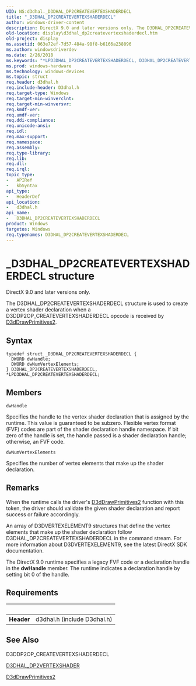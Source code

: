 ```yaml
---
UID: NS:d3dhal._D3DHAL_DP2CREATEVERTEXSHADERDECL
title: "_D3DHAL_DP2CREATEVERTEXSHADERDECL"
author: windows-driver-content
description: DirectX 9.0 and later versions only. The D3DHAL_DP2CREATEVERTEXSHADERDECL structure is used to create a vertex shader declaration when a D3DDP2OP_CREATEVERTEXSHADERDECL opcode is received by D3dDrawPrimitives2.
old-location: display\d3dhal_dp2createvertexshaderdecl.htm
old-project: display
ms.assetid: 063e72ef-7d57-484a-98f8-b6166a238096
ms.author: windowsdriverdev
ms.date: 2/26/2018
ms.keywords: "*LPD3DHAL_DP2CREATEVERTEXSHADERDECL, D3DHAL_DP2CREATEVERTEXSHADERDECL, D3DHAL_DP2CREATEVERTEXSHADERDECL structure [Display Devices], LPD3DHAL_DP2CREATEVERTEXSHADERDECL, LPD3DHAL_DP2CREATEVERTEXSHADERDECL structure pointer [Display Devices], _D3DHAL_DP2CREATEVERTEXSHADERDECL, d3dhal/D3DHAL_DP2CREATEVERTEXSHADERDECL, d3dhal/LPD3DHAL_DP2CREATEVERTEXSHADERDECL, d3dstrct_ae2ef7ce-67b3-4c91-b4d8-e3ff8b82734b.xml, display.d3dhal_dp2createvertexshaderdecl"
ms.prod: windows-hardware
ms.technology: windows-devices
ms.topic: struct
req.header: d3dhal.h
req.include-header: D3dhal.h
req.target-type: Windows
req.target-min-winverclnt: 
req.target-min-winversvr: 
req.kmdf-ver: 
req.umdf-ver: 
req.ddi-compliance: 
req.unicode-ansi: 
req.idl: 
req.max-support: 
req.namespace: 
req.assembly: 
req.type-library: 
req.lib: 
req.dll: 
req.irql: 
topic_type:
-	APIRef
-	kbSyntax
api_type:
-	HeaderDef
api_location:
-	d3dhal.h
api_name:
-	D3DHAL_DP2CREATEVERTEXSHADERDECL
product: Windows
targetos: Windows
req.typenames: D3DHAL_DP2CREATEVERTEXSHADERDECL
---
```


# _D3DHAL_DP2CREATEVERTEXSHADERDECL structure
DirectX 9.0 and later versions only.
   

The D3DHAL_DP2CREATEVERTEXSHADERDECL structure is used to create a vertex shader declaration when a D3DDP2OP_CREATEVERTEXSHADERDECL opcode is received by <a href="..\d3dhal\nc-d3dhal-lpd3dhal_drawprimitives2cb.md">D3dDrawPrimitives2</a>.

## Syntax
````
typedef struct _D3DHAL_DP2CREATEVERTEXSHADERDECL {
  DWORD dwHandle;
  DWORD dwNumVertexElements;
} D3DHAL_DP2CREATEVERTEXSHADERDECL, *LPD3DHAL_DP2CREATEVERTEXSHADERDECL;
````

## Members


`dwHandle`

Specifies the handle to the vertex shader declaration that is assigned by the runtime. This value is guaranteed to be subzero. Flexible vertex format (FVF) codes are part of the shader declaration handle namespace. If bit zero of the handle is set, the handle passed is a shader declaration handle; otherwise, an FVF code.

`dwNumVertexElements`

Specifies the number of vertex elements that make up the shader declaration.

## Remarks
When the runtime calls the driver's <a href="..\d3dhal\nc-d3dhal-lpd3dhal_drawprimitives2cb.md">D3dDrawPrimitives2</a> function with this token, the driver should validate the given shader declaration and report success or failure accordingly. 

An array of D3DVERTEXELEMENT9 structures that define the vertex elements that make up the shader declaration follow D3DHAL_DP2CREATEVERTEXSHADERDECL in the command stream. For more information about D3DVERTEXELEMENT9, see the latest DirectX SDK documentation.

The DirectX 9.0 runtime specifies a legacy FVF code or a declaration handle in the <b>dwHandle</b> member. The runtime indicates a declaration handle by setting bit 0 of the handle.

## Requirements
| &nbsp; | &nbsp; |
| ---- |:---- |
| **Header** | d3dhal.h (include D3dhal.h) |

## See Also

D3DDP2OP_CREATEVERTEXSHADERDECL



<a href="..\d3dhal\ns-d3dhal-_d3dhal_dp2vertexshader.md">D3DHAL_DP2VERTEXSHADER</a>



<a href="..\d3dhal\nc-d3dhal-lpd3dhal_drawprimitives2cb.md">D3dDrawPrimitives2</a>
